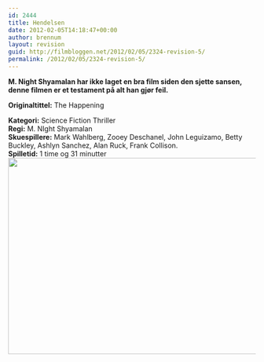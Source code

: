 ```yaml
---
id: 2444
title: Hendelsen
date: 2012-02-05T14:18:47+00:00
author: brennum
layout: revision
guid: http://filmbloggen.net/2012/02/05/2324-revision-5/
permalink: /2012/02/05/2324-revision-5/
---
```

**M. Night Shyamalan har ikke laget en bra film siden den sjette sansen, denne filmen er et testament på alt han gjør feil.**

**<!--more-->Originaltittel:** The Happening

  
**Kategori:** Science Fiction Thriller  
**Regi:** M. NIght Shyamalan  
**Skuespillere:** Mark Wahlberg, Zooey Deschanel, John Leguizamo, Betty Buckley, Ashlyn Sanchez, Alan Ruck, Frank Collison.  
**Spilletid:** 1 time og 31 minutter  
<a href="http://filmbloggen.net/?attachment_id=2440" rel="attachment wp-att-2440"><img class="alignnone size-full wp-image-2440" src="http://filmbloggen.net/wp-content/uploads//2012/02/zooey_deschanel_the_happening_movie_image.jpg" alt="" width="600" height="400" /></a>